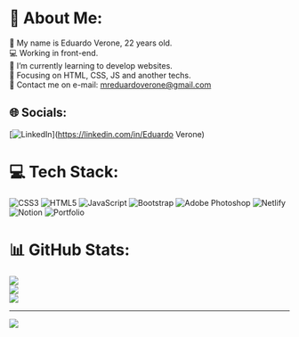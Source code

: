# 💫 About Me:
🔸 My name is Eduardo Verone, 22 years old.<br>💻 Working in front-end.<br>🌱 I’m currently learning to develop websites.<br>🔸 Focusing on HTML, CSS, JS and another techs.<br>📨 Contact me on e-mail: mreduardoverone@gmail.com<br>


## 🌐 Socials:
[![LinkedIn](https://img.shields.io/badge/LinkedIn-%230077B5.svg?logo=linkedin&logoColor=white)](https://linkedin.com/in/Eduardo Verone) 

# 💻 Tech Stack:
![CSS3](https://img.shields.io/badge/css3-%231572B6.svg?style=flat&logo=css3&logoColor=white) ![HTML5](https://img.shields.io/badge/html5-%23E34F26.svg?style=flat&logo=html5&logoColor=white) ![JavaScript](https://img.shields.io/badge/javascript-%23323330.svg?style=flat&logo=javascript&logoColor=%23F7DF1E) ![Bootstrap](https://img.shields.io/badge/bootstrap-%23563D7C.svg?style=flat&logo=bootstrap&logoColor=white) ![Adobe Photoshop](https://img.shields.io/badge/adobephotoshop-%2331A8FF.svg?style=flat&logo=adobephotoshop&logoColor=white) ![Netlify](https://img.shields.io/badge/netlify-%23000000.svg?style=flat&logo=netlify&logoColor=#00C7B7) ![Notion](https://img.shields.io/badge/Notion-%23000000.svg?style=flat&logo=notion&logoColor=white) ![Portfolio](https://img.shields.io/badge/Portfolio-%23000000.svg?style=flat&logo=firefox&logoColor=#FF7139)
# 📊 GitHub Stats:
![](https://github-readme-stats.vercel.app/api?username=VERON3W&theme=dark&hide_border=false&include_all_commits=false&count_private=false)<br/>
![](https://github-readme-streak-stats.herokuapp.com/?user=VERON3W&theme=dark&hide_border=false)<br/>
![](https://github-readme-stats.vercel.app/api/top-langs/?username=VERON3W&theme=dark&hide_border=false&include_all_commits=false&count_private=false&layout=compact)

---
[![](https://visitcount.itsvg.in/api?id=VERON3W&icon=5&color=7)](https://visitcount.itsvg.in)

<!-- Proudly created with GPRM ( https://gprm.itsvg.in ) -->